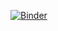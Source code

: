 [![Binder](https://mybinder.org/badge_logo.svg)](https://mybinder.org/v2/gh/AulicoAdiabatico/CTOC-project/main)
